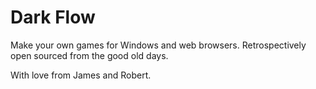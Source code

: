 # Dark Flow
Make your own games for Windows and web browsers. Retrospectively open sourced from the good old days.

With love from James and Robert.
